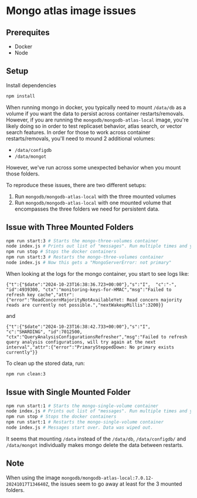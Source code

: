 # Mongo atlas image issues

## Prerequites

- Docker
- Node

## Setup

Install dependencies

```sh
npm install
```

When running mongo in docker, you typically need to mount `/data/db` as a volume
if you want the data to persist across container restarts/removals. However, if
you are running the `mongodb/mongodb-atlas-local` image, you're likely doing so
in order to test replicaset behavior, atlas search, or vector search features.
In order for those to work across container restarts/removals, you'll need to
mound 2 additional volumes:

- `/data/configdb`
- `/data/mongot`

However, we've run across some unexpected behavior when you mount those folders.

To reproduce these issues, there are two different setups:

1. Run `mongodb/mongodb-atlas-local` with the three mounted volumes
2. Run `mongodb/mongodb-atlas-local` with one mounted volume that encompasses
   the three folders we need for persistent data.

## Issue with Three Mounted Folders

```sh
npm run start:3 # Starts the mongo-three-volumes container
node index.js # Prints out list of "messages". Run multiple times and you should see an accumulation of each message inserted.
npm run stop # Stops the docker containers
npm run start:3 # Restarts the mongo-three-volumes container
node index.js # Now this gets a "MongoServerError: not primary"
```

When looking at the logs for the mongo container, you start to see logs like:

```
{"t":{"$date":"2024-10-23T16:38:36.723+00:00"},"s":"I",  "c":"-",        "id":4939300, "ctx":"monitoring-keys-for-HMAC","msg":"Failed to refresh key cache","attr":{"error":"ReadConcernMajorityNotAvailableYet: Read concern majority reads are currently not possible.","nextWakeupMillis":3200}}
```

and

```
{"t":{"$date":"2024-10-23T16:38:42.733+00:00"},"s":"I",  "c":"SHARDING", "id":7012500, "ctx":"QueryAnalysisConfigurationsRefresher","msg":"Failed to refresh query analysis configurations, will try again at the next interval","attr":{"error":"PrimarySteppedDown: No primary exists currently"}}
```

To clean up the stored data, run:

```sh
npm run clean:3
```

## Issue with Single Mounted Folder

```sh
npm run start:1 # Starts the mongo-single-volume container
node index.js # Prints out list of "messages". Run multiple times and you should see an accumulation of each message inserted.
npm run stop # Stops the docker containers
npm run start:1 # Restarts the mongo-single-volume container
node index.js # Messages start over. Data was wiped out.
```

It seems that mounting `/data` instead of the `/data/db`, `/data/configdb/` and
`/data/mongot` individually makes mongo delete the data between restarts.

## Note

When using the image `mongodb/mongodb-atlas-local:7.0.12-20241017T134640Z`, the
issues seem to go away at least for the 3 mounted folders.
